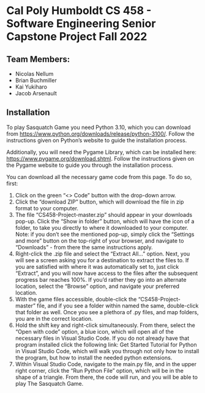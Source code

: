 # Cal Poly Humboldt CS 458 - Software Engineering Senior Capstone Project Fall 2022 
## **Team Members:** 
- Nicolas Nellum
- Brian Buchmiller
- Kai Yukiharo
- Jacob Arsenault
## **Installation**
To play Sasquatch Game you need Python 3.10, which you can download from https://www.python.org/downloads/release/python-3100/. Follow the instructions given on Python’s website to guide the installation process.

Additionally, you will need the Pygame Library, which can be installed here: https://www.pygame.org/download.shtml. Follow the instructions given on the Pygame website to guide you through the installation process.

You can download all the necessary game code from this page. To do so, first:
1. Click on the green “<> Code” button with the drop-down arrow.
2. Click the “download ZIP” button, which will download the file in zip format to your computer. 
3. The file “CS458-Project-master.zip” should appear in your downloads pop-up. Click the “Show in folder” button, which will have the icon of a folder, to take you directly to where it downloaded to your computer. Note: if you don’t see the mentioned pop-up, simply click the “Settings and more” button on the top-right of your browser, and navigate to “Downloads” - from there the same instructions apply. 
4. Right-click the .zip file and select the “Extract All…” option. Next, you will see a screen asking you for a destination to extract the files to. If you are satisfied with where it was automatically set to, just click “Extract”, and you will now have access to the files after the subsequent progress bar reaches 100%. If you’d rather they go into an alternate location, select the “Browse” option, and navigate your preferred location. 
5. With the game files accessible, double-click  the “CS458-Project-master” file, and if you see a folder within named the same, double-click that folder as well. Once you see a plethora of .py files, and map folders, you are in the correct location. 
6. Hold the shift key and right-click simultaneously. From there, select the “Open with code” option, a blue icon, which will open all of the necessary files in Visual Studio Code. If you do not already have that program installed click the following link: Get Started Tutorial for Python in Visual Studio Code, which will walk you through not only how to install the program, but how to install the needed python extensions. 
7. Within Visual Studio Code, navigate to the main.py file, and in the upper right corner, click the “Run Python File” option, which will be in the shape of a triangle. From there, the code will run, and you will be able to play The Sasquatch Game.


